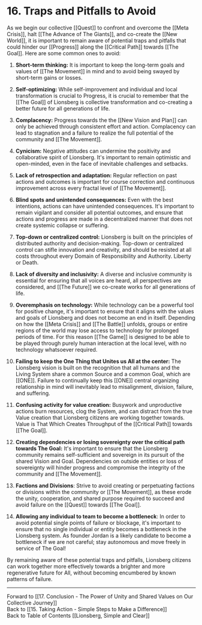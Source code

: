 # 16. Traps and Pitfalls to Avoid

As we begin our collective [[Quest]] to confront and overcome the [[Meta Crisis]], halt [[The Advance of The Giants]], and co-create the [[New World]], it is important to remain aware of potential traps and pitfalls that could hinder our [[Progress]] along the [[Critical Path]] towards [[The Goal]]. Here are some common ones to avoid:

1.  **Short-term thinking:** It is important to keep the long-term goals and values of [[The Movement]] in mind and to avoid being swayed by short-term gains or losses.
    
2.  **Self-optimizing:** While self-improvement and individual and local transformation is crucial to Progress, it is crucial to remember that the [[The Goal]] of Lionsberg is collective transformation and co-creating a better future for all generations of life. 
    
3.  **Complacency:** Progress towards the the [[New Vision and Plan]] can only be achieved through consistent effort and action. Complacency can lead to stagnation and a failure to realize the full potential of the community and [[The Movement]].
    
4.  **Cynicism:** Negative attitudes can undermine the positivity and collaborative spirit of Lionsberg. It's important to remain optimistic and open-minded, even in the face of inevitable challenges and setbacks.
    
5.  **Lack of retrospection and adaptation:** Regular reflection on past actions and outcomes is important for course correction and continuous improvement across every fractal level of [[The Movement]]. 
    
6.  **Blind spots and unintended consequences:** Even with the best intentions, actions can have unintended consequences. It's important to remain vigilant and consider all potential outcomes, and ensure that actions and progress are made in a decentralized manner that does not create systemic collapse or suffering. 
    
7.  **Top-down or centralized control:** Lionsberg is built on the principles of distributed authority and decision-making. Top-down or centralized control can stifle innovation and creativity, and should be resisted at all costs throughout every Domain of Responsibility and Authority. Liberty or Death. 
    
8.  **Lack of diversity and inclusivity:** A diverse and inclusive community is essential for ensuring that all voices are heard, all perspectives are considered, and [[The Future]] we co-create works for all generations of life. 
    
9.  **Overemphasis on technology:** While technology can be a powerful tool for positive change, it's important to ensure that it aligns with the values and goals of Lionsberg and does not become an end in itself. Depending on how the [[Meta Crisis]] and [[The Battle]] unfolds, groups or entire regions of the world may lose access to technology for prolonged periods of time. For this reason [[The Game]] is designed to be able to be played through purely human interaction at the local level, with no technology whatsoever required. 
    
10.  **Failing to keep the One Thing that Unites us All at the center:** The Lionsberg vision is built on the recognition that all humans and the Living System share a common Source and a common Goal, which are [[ONE]].  Failure to continually keep this [[ONE]] central organizing relationship in mind will inevitably lead to misalignment, division, failure, and suffering.
    
11.  **Confusing activity for value creation:** Busywork and unproductive actions burn resources, clog the System, and can distract from the true Value creation that Lionsberg citizens are working together towards. Value is That Which Creates Throughput of the [[Critical Path]] towards [[The Goal]]. 
    
12.  **Creating dependencies or losing sovereignty over the critical path towards The Goal:** It's important to ensure that the Lionsberg community remains self-sufficient and sovereign in its pursuit of the shared Vision and Goal. Dependencies on outside entities or loss of sovereignty will hinder progress and compromise the integrity of the community and [[The Movement]]. 
    
13. **Factions and Divisions**: Strive to avoid creating or perpetuating factions or divisions within the community or [[The Movement]], as these erode the unity, cooperation, and shared purpose required to succeed and avoid failure on the [[Quest]] towards [[The Goal]].  
    
14. **Allowing any individual to team to become a bottleneck**: In order to avoid potential single points of failure or blockage, it's important to ensure that no single individual or entity becomes a bottleneck in the Lionsberg system. As founder Jordan is a likely candidate to become a bottleneck if we are not careful; stay autonomous and move freely in service of The Goal! 

By remaining aware of these potential traps and pitfalls, Lionsberg citizens can work together more effectively towards a brighter and more regenerative future for All, without becoming encumbered by known patterns of failure.

____
Forward to [[17.  Conclusion - The Power of Unity and Shared Values on Our Collective Journey]]     
Back to [[15.  Taking Action - Simple Steps to Make a Difference]]   
Back to Table of Contents [[Lionsberg, Simple and Clear]]
